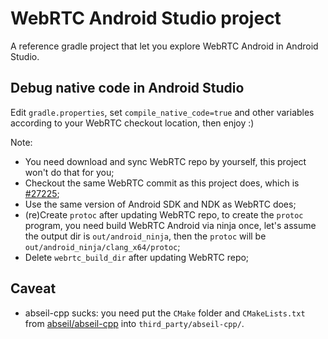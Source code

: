 # WebRTC Android Studio project

A reference gradle project that let you explore WebRTC Android in Android Studio.

## Debug native code in Android Studio

Edit `gradle.properties`, set `compile_native_code=true` and other variables according to your WebRTC checkout location, then enjoy :)

Note:

+ You need download and sync WebRTC repo by yourself, this project won't do that for you;
+ Checkout the same WebRTC commit as this project does, which is [#27225](https://webrtc.googlesource.com/src/+/94b57c044e81c6d1938f60aeabe7115a373f626d);
+ Use the same version of Android SDK and NDK as WebRTC does;
+ (re)Create `protoc` after updating WebRTC repo, to create the `protoc` program, you need build WebRTC Android via ninja once, let's assume the output dir is `out/android_ninja`, then the `protoc` will be `out/android_ninja/clang_x64/protoc`;
+ Delete `webrtc_build_dir` after updating WebRTC repo;

## Caveat

+ abseil-cpp sucks: you need put the `CMake` folder and `CMakeLists.txt` from [abseil/abseil-cpp](https://github.com/abseil/abseil-cpp) into `third_party/abseil-cpp/`.
